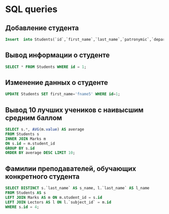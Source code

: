 # SQL queries

## Добавление студента

```sql
Insert  into Students(`id`,`first_name`,`last_name`,`patronymic`,`department_id`,`faculty_id`,`date_admission`) values (1,'fname1','lname1','pname1',2,1,'2017-09-01');
```

## Вывод информации о студенте
```sql
SELECT * FROM Students WHERE id = 1;
```

## Изменение данных о студенте
```sql
UPDATE Students SET first_name='fname5' WHERE id=1;
```

## Вывод 10 лучших учеников с наивысшим средним баллом
```sql
SELECT s.*, AVG(m.value) AS average
FROM Students s
INNER JOIN Marks m
ON s.id = m.student_id
GROUP BY s.id
ORDER BY average DESC LIMIT 10;
```

## Фамилии преподавателей, обучающих конкретного студента
```sql
SELECT DISTINCT s.`last_name` AS s_name, l.`last_name` AS l_name 
FROM Students AS s
LEFT JOIN Marks AS m ON m.student_id = s.id
LEFT JOIN Lectors AS l ON l.`subject_id` = m.id
WHERE s.id = 4;
```